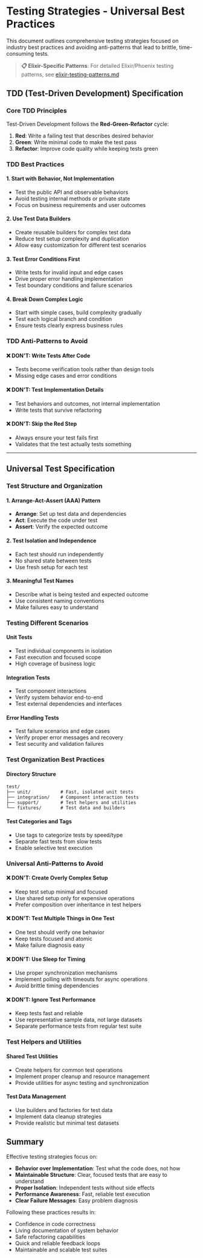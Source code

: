 # Testing Strategies - Universal Best Practices

This document outlines comprehensive testing strategies focused on industry best practices and avoiding anti-patterns that lead to brittle, time-consuming tests.

> **📋 Elixir-Specific Patterns**: For detailed Elixir/Phoenix testing patterns, see [elixir-testing-patterns.md](./elixir-testing-patterns.md)

## TDD (Test-Driven Development) Specification

### Core TDD Principles

Test-Driven Development follows the **Red-Green-Refactor** cycle:

1. **Red**: Write a failing test that describes desired behavior
2. **Green**: Write minimal code to make the test pass  
3. **Refactor**: Improve code quality while keeping tests green

### TDD Best Practices

#### 1. Start with Behavior, Not Implementation
- Test the public API and observable behaviors
- Avoid testing internal methods or private state
- Focus on business requirements and user outcomes

#### 2. Use Test Data Builders
- Create reusable builders for complex test data
- Reduce test setup complexity and duplication
- Allow easy customization for different test scenarios

#### 3. Test Error Conditions First
- Write tests for invalid input and edge cases
- Drive proper error handling implementation
- Test boundary conditions and failure scenarios

#### 4. Break Down Complex Logic
- Start with simple cases, build complexity gradually
- Test each logical branch and condition
- Ensure tests clearly express business rules

### TDD Anti-Patterns to Avoid

#### ❌ DON'T: Write Tests After Code
- Tests become verification tools rather than design tools
- Missing edge cases and error conditions

#### ❌ DON'T: Test Implementation Details
- Test behaviors and outcomes, not internal implementation
- Write tests that survive refactoring

#### ❌ DON'T: Skip the Red Step
- Always ensure your test fails first
- Validates that the test actually tests something

---

## Universal Test Specification

### Test Structure and Organization

#### 1. Arrange-Act-Assert (AAA) Pattern
- **Arrange**: Set up test data and dependencies
- **Act**: Execute the code under test
- **Assert**: Verify the expected outcome

#### 2. Test Isolation and Independence
- Each test should run independently
- No shared state between tests
- Use fresh setup for each test

#### 3. Meaningful Test Names
- Describe what is being tested and expected outcome
- Use consistent naming conventions
- Make failures easy to understand

### Testing Different Scenarios

#### Unit Tests
- Test individual components in isolation
- Fast execution and focused scope
- High coverage of business logic

#### Integration Tests
- Test component interactions
- Verify system behavior end-to-end
- Test external dependencies and interfaces

#### Error Handling Tests
- Test failure scenarios and edge cases
- Verify proper error messages and recovery
- Test security and validation failures

### Test Organization Best Practices

#### Directory Structure
```
test/
├── unit/           # Fast, isolated unit tests
├── integration/    # Component interaction tests
├── support/        # Test helpers and utilities
└── fixtures/       # Test data and builders
```

#### Test Categories and Tags
- Use tags to categorize tests by speed/type
- Separate fast tests from slow tests
- Enable selective test execution

### Universal Anti-Patterns to Avoid

#### ❌ DON'T: Create Overly Complex Setup
- Keep test setup minimal and focused
- Use shared setup only for expensive operations
- Prefer composition over inheritance in test helpers

#### ❌ DON'T: Test Multiple Things in One Test
- One test should verify one behavior
- Keep tests focused and atomic
- Make failure diagnosis easy

#### ❌ DON'T: Use Sleep for Timing
- Use proper synchronization mechanisms
- Implement polling with timeouts for async operations
- Avoid brittle timing dependencies

#### ❌ DON'T: Ignore Test Performance
- Keep tests fast and reliable
- Use representative sample data, not large datasets
- Separate performance tests from regular test suite

### Test Helpers and Utilities

#### Shared Test Utilities
- Create helpers for common test operations
- Implement proper cleanup and resource management
- Provide utilities for async testing and synchronization

#### Test Data Management
- Use builders and factories for test data
- Implement data cleanup strategies
- Provide realistic but minimal test datasets

## Summary

Effective testing strategies focus on:

- **Behavior over Implementation**: Test what the code does, not how
- **Maintainable Structure**: Clear, focused tests that are easy to understand
- **Proper Isolation**: Independent tests without side effects
- **Performance Awareness**: Fast, reliable test execution
- **Clear Failure Messages**: Easy problem diagnosis

Following these practices results in:
- Confidence in code correctness
- Living documentation of system behavior
- Safe refactoring capabilities
- Quick and reliable feedback loops
- Maintainable and scalable test suites